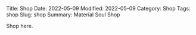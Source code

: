 Title: Shop
Date: 2022-05-09
Modified: 2022-05-09
Category: Shop
Tags: shop
Slug: shop
Summary: Material Soul Shop

Shop here.
